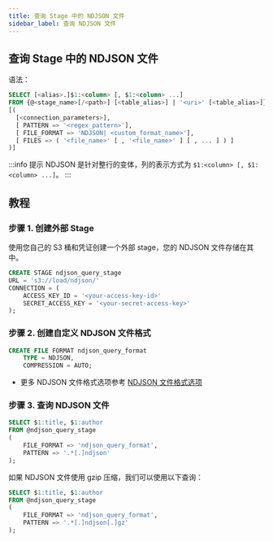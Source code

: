 ```yaml
---
title: 查询 Stage 中的 NDJSON 文件
sidebar_label: 查询 NDJSON 文件
---
```


## 查询 Stage 中的 NDJSON 文件

语法：

```sql
SELECT [<alias>.]$1:<column> [, $1:<column> ...]
FROM {@<stage_name>[/<path>] [<table_alias>] | '<uri>' [<table_alias>]}
[(
  [<connection_parameters>],
  [ PATTERN => '<regex_pattern>'],
  [ FILE_FORMAT => 'NDJSON| <custom_format_name>'],
  [ FILES => ( '<file_name>' [ , '<file_name>' ] [ , ... ] ) ]
)]
```

:::info 提示
NDJSON 是针对整行的变体，列的表示方式为 `$1:<column> [, $1:<column> ...]`。
:::

## 教程

### 步骤 1. 创建外部 Stage

使用您自己的 S3 桶和凭证创建一个外部 stage，您的 NDJSON 文件存储在其中。

```sql
CREATE STAGE ndjson_query_stage
URL = 's3://load/ndjson/'
CONNECTION = (
    ACCESS_KEY_ID = '<your-access-key-id>'
    SECRET_ACCESS_KEY = '<your-secret-access-key>'
);
```

### 步骤 2. 创建自定义 NDJSON 文件格式

```sql
CREATE FILE FORMAT ndjson_query_format
    TYPE = NDJSON,
    COMPRESSION = AUTO;
```

- 更多 NDJSON 文件格式选项参考 [NDJSON 文件格式选项](/sql/sql-reference/file-format-options#ndjson-options)

### 步骤 3. 查询 NDJSON 文件

```sql
SELECT $1:title, $1:author
FROM @ndjson_query_stage
(
    FILE_FORMAT => 'ndjson_query_format',
    PATTERN => '.*[.]ndjson'
);
```

如果 NDJSON 文件使用 gzip 压缩，我们可以使用以下查询：

```sql
SELECT $1:title, $1:author
FROM @ndjson_query_stage
(
    FILE_FORMAT => 'ndjson_query_format',
    PATTERN => '.*[.]ndjson[.]gz'
);
```
